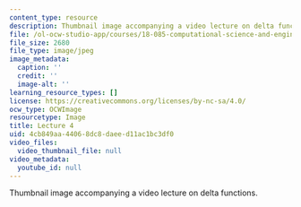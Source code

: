 ```yaml
---
content_type: resource
description: Thumbnail image accompanying a video lecture on delta functions.
file: /ol-ocw-studio-app/courses/18-085-computational-science-and-engineering-i-fall-2008/4cb849aa44068dc8daeed11ac1bc3df0_4.jpg
file_size: 2680
file_type: image/jpeg
image_metadata:
  caption: ''
  credit: ''
  image-alt: ''
learning_resource_types: []
license: https://creativecommons.org/licenses/by-nc-sa/4.0/
ocw_type: OCWImage
resourcetype: Image
title: Lecture 4
uid: 4cb849aa-4406-8dc8-daee-d11ac1bc3df0
video_files:
  video_thumbnail_file: null
video_metadata:
  youtube_id: null
---
```

Thumbnail image accompanying a video lecture on delta functions.